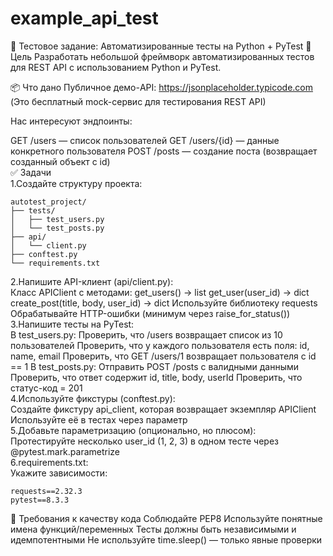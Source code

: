 # example_api_test   
🧪 Тестовое задание: Автоматизированные тесты на Python + PyTest
🎯 Цель
Разработать небольшой фреймворк автоматизированных тестов для REST API с использованием Python и PyTest.

📦 Что дано
Публичное демо-API: https://jsonplaceholder.typicode.com
(Это бесплатный mock-сервис для тестирования REST API)

Нас интересуют эндпоинты:

GET /users — список пользователей
GET /users/{id} — данные конкретного пользователя
POST /posts — создание поста (возвращает созданный объект с id)   
✅ Задачи   
1.Создайте структуру проекта:   
```angular2html
autotest_project/
├── tests/
│   ├── test_users.py
│   └── test_posts.py
├── api/
│   └── client.py
├── conftest.py
└── requirements.txt
```
2.Напишите API-клиент (api/client.py):   
Класс APIClient с методами:
get_users() → list
get_user(user_id) → dict
create_post(title, body, user_id) → dict
Используйте библиотеку requests
Обрабатывайте HTTP-ошибки (минимум через raise_for_status())   
3.Напишите тесты на PyTest:   
В test_users.py:
Проверить, что /users возвращает список из 10 пользователей
Проверить, что у каждого пользователя есть поля: id, name, email
Проверить, что GET /users/1 возвращает пользователя с id == 1
В test_posts.py:
Отправить POST /posts с валидными данными
Проверить, что ответ содержит id, title, body, userId
Проверить, что статус-код = 201   
4.Используйте фикстуры (conftest.py):   
Создайте фикстуру api_client, которая возвращает экземпляр APIClient
Используйте её в тестах через параметр   
5.Добавьте параметризацию (опционально, но плюсом):   
Протестируйте несколько user_id (1, 2, 3) в одном тесте через @pytest.mark.parametrize   
6.requirements.txt:   
Укажите зависимости:
```
requests==2.32.3
pytest==8.3.3
```
📌 Требования к качеству кода
Соблюдайте PEP8
Используйте понятные имена функций/переменных
Тесты должны быть независимыми и идемпотентными
Не используйте time.sleep() — только явные проверки

